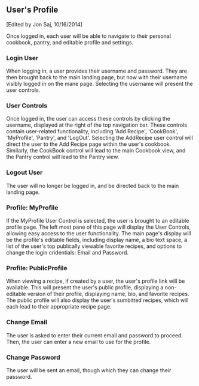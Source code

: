 ## User's Profile
[Edited by Jon Saj, 10/16/2014]

Once logged in, each user will be able to navigate to their personal cookbook, pantry, and editable profile and settings.

### Login User
When logging in, a user provides their username and password. They are then brought back to the main landing page, but now with their username visibly logged in on the mane page. Selecting the username will present the user controls.

### User Controls
Once logged in, the user can access these controls by clicking the username, displayed at the right of the top navigation bar. These controls contain user-related functionality, including 'Add Recipe', 'CookBook', 'MyProfile', 'Pantry', and 'LogOut'. Selecting the AddRecipe user control will direct the user to the Add Recipe page within the user's cookbook. Similarly, the CookBook control will lead to the main Cookbook view, and the Pantry control will lead to the Pantry view.

### Logout User
The user will no longer be logged in, and be directed back to the main landing page.

### Profile: MyProfile
If the MyProfile User Control is selected, the user is brought to an editable profile page. The left most pane of this page will display the User Controls, allowing easy access to the user functionality. The main page's display will be the profile's editable fields, including display name, a bio text space, a list of the user's top publically viewable favorite recipes, and options to change the login cridentials: Email and Password.

### Profile: PublicProfile
When viewing a recipe, if created by a user, the user's profile link will be available. This will present the user's public profile, displaying a non-editable version of their profile, displaying name, bio, and favorite recipes. The public profile will also display the user's sumbitted recipes, which will each lead to their appropriate recipe page.

### Change Email
The user is asked to enter their current email and password to proceed. Then, the user can enter a new email to use for the profile.

### Change Password
The user will be sent an email, though which they can change their password.
